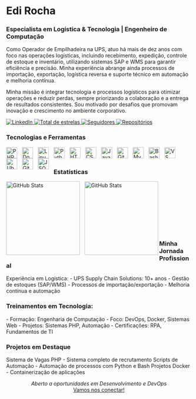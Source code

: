 <H1>Edi Rocha</H1>

<H3>Especialista em Logística & Tecnologia | Engenheiro de Computação</H3>

Como Operador de Empilhadeira na UPS, atuo há mais de dez anos com foco nas operações logísticas, incluindo recebimento, expedição, controle de estoque e inventário, utilizando sistemas SAP e WMS para garantir eficiência e precisão. Minha experiência abrange ainda processos de importação, exportação, logística reversa e suporte técnico em automação e melhoria contínua. 

Minha missão é integrar tecnologia e processos logísticos para otimizar operações e reduzir perdas, sempre priorizando a colaboração e a entrega de resultados consistentes. Sou motivado por desafios que promovam inovação e crescimento no ambiente corporativo.


<p align="left"> <a href="https://www.linkedin.com/in/edi-rocha/"> <img alt="LinkedIn" title="Conecte-se no LinkedIn" src="https://custom-icon-badges.demolab.com/badge/-LinkedIn-0077B5?style=for-the-badge&logo=linkedin&logoColor=white&label=Conecte-se" /> </a> <a href="https://github.com/EdiRocha?tab=repositories&sort=stargazers"> <img alt="Total de estrelas" title="Total de estrelas GitHub" src="https://custom-icon-badges.demolab.com/github/stars/EdiRocha?color=55960c&style=for-the-badge&labelColor=488207&logo=star&label=estrelas" /> </a> <a href="https://github.com/EdiRocha?tab=followers"> <img alt="Seguidores" title="Me siga no GitHub" src="https://custom-icon-badges.demolab.com/github/followers/EdiRocha?color=236ad3&labelColor=1155ba&style=for-the-badge&logo=github&label=Seguidores&logoColor=white" /> </a> <a href="https://github.com/EdiRocha?tab=repositories"> <img alt="Repositórios" title="Meus repositórios" src="https://custom-icon-badges.demolab.com/badge/Repositórios-6e5494?style=for-the-badge&logo=github&logoColor=white&labelColor=5c4274" /> </a> </p>


<H3>Tecnologias e Ferramentas</H3>
<img align="left" alt="PHP" title="PHP" width="30px" style="padding-right: 10px;" src="https://cdn.jsdelivr.net/gh/devicons/devicon@latest/icons/php/php-original.svg" />
<img align="left" alt="Docker" title="Docker" width="30px" style="padding-right: 10px;" src="https://cdn.jsdelivr.net/gh/devicons/devicon@latest/icons/docker/docker-original.svg" />
<img align="left" alt="Linux" title="Linux" width="30px" style="padding-right: 10px;" src="https://cdn.jsdelivr.net/gh/devicons/devicon@latest/icons/linux/linux-original.svg" />
<img align="left" alt="Python" title="Python" width="30px" style="padding-right: 10px;" src="https://cdn.jsdelivr.net/gh/devicons/devicon@latest/icons/python/python-original.svg" />
<img align="left" alt="HTML" title="HTML" width="30px" style="padding-right: 10px;" src="https://cdn.jsdelivr.net/gh/devicons/devicon@latest/icons/html5/html5-original.svg" />
<img align="left" alt="CSS" title="CSS" width="30px" style="padding-right: 10px;" src="https://cdn.jsdelivr.net/gh/devicons/devicon@latest/icons/css3/css3-original.svg" />
<img align="left" alt="JavaScript" title="JavaScript" width="30px" style="padding-right: 10px;" src="https://cdn.jsdelivr.net/gh/devicons/devicon@latest/icons/javascript/javascript-original.svg" />
<img align="left" alt="Git" title="Git" width="30px" style="padding-right: 10px;" src="https://cdn.jsdelivr.net/gh/devicons/devicon@latest/icons/git/git-original.svg" />
<img align="left" alt="MySQL" title="MySQL" width="30px" style="padding-right: 10px;" src="https://cdn.jsdelivr.net/gh/devicons/devicon@latest/icons/mysql/mysql-original.svg" />
<img align="left" alt="Bash" title="Bash" width="30px" style="padding-right: 10px;" src="https://cdn.jsdelivr.net/gh/devicons/devicon@latest/icons/bash/bash-original.svg" />
<img align="left" alt="VS Code" title="VS Code" width="30px" style="padding-right: 10px;" src="https://cdn.jsdelivr.net/gh/devicons/devicon@latest/icons/vscode/vscode-original.svg" />
<img align="left" alt="Ubuntu" title="Ubuntu" width="30px" style="padding-right: 10px;" src="https://cdn.jsdelivr.net/gh/devicons/devicon@latest/icons/ubuntu/ubuntu-plain.svg" />
<img align="left" alt="GitHub" title="GitHub" width="30px" style="padding-right: 10px;" src="https://cdn.jsdelivr.net/gh/devicons/devicon@latest/icons/github/github-original.svg" />
<img align="left" alt="JSON" title="JSON" width="30px" style="padding-right: 10px;" src="https://cdn.jsdelivr.net/gh/devicons/devicon@latest/icons/json/json-original.svg" />


<br/> <br/>
<H3>Estatísticas</H3>
<p> <img align="left" alt="GitHub Stats" height="200" style="padding-right: 10px;" src="https://github-readme-stats.vercel.app/api?username=edisrocha&show_icons=true&theme=tokyonight&include_all_commits=true&locale=pt-br" />
<img align="left" alt="GitHub Stats" height="200" src="https://github-readme-stats.vercel.app/api/top-langs/?username=EdisRocha&theme=tokyonight&layout=compact&custom_title=Tecnologias&langs_count=8" />

</p><br/> <br/> <br/> <br/> <br/> <br/> <br/> <br/>


<H3> Minha Jornada Profissional</H3>
Experiência em Logística:
  - UPS Supply Chain Solutions: 10+ anos
  - Gestão de estoques (SAP/WMS)
  - Processos de importação/exportação
  - Melhoria contínua e automação

<H3>Treinamentos em Tecnologia:</H3>
  - Formação: Engenharia de Computação
  - Foco: DevOps, Docker, Sistemas Web
  - Projetos: Sistemas PHP, Automação
  - Certificações: RPA, Fundamentos de TI

<H3>Projetos em Destaque</H3>
Sistema de Vagas PHP - Sistema completo de recrutamento
Scripts de Automação - Automação de processos com Python e Bash
Projetos Docker - Containerização de aplicações

<p align="center"> <i>Aberto a oportunidades em Desenvolvimento e DevOps</i> <br/> <a href="https://linkedin.com/in/edi-rocha">Vamos nos conectar!</a> </p>


